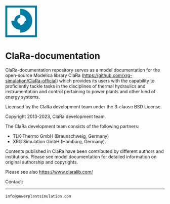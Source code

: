 ﻿<p><img src="ClaRa-Logo.png" width="100"<\p>

# ClaRa-documentation

ClaRa-documentation repository serves as a model documentation for the open-source Modelica library ClaRa (https://github.com/xrg-simulation/ClaRa-official) which provides its users with the capability to proficiently tackle tasks in the disciplines of thermal hydraulics and instrumentation and control pertaining to power plants and other kind of energy systems.

Licensed by the ClaRa development team under the 3-clause BSD License.

Copyright  2013-2023, ClaRa development team.

The ClaRa development team consists of the following partners: 
* TLK-Thermo GmbH (Braunschweig, Germany)
* XRG Simulation GmbH (Hamburg, Germany).

Contents published in ClaRa have been contributed by different authors and institutions. Please see model documentation for detailed information on original authorship and copyrights.

Please see also https://www.claralib.com/
	
Contact:	
******************************
	info@powerplantsimulation.com